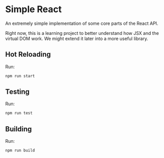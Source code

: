 # Simple React

An extremely simple implementation of some core parts of the React API.

Right now, this is a learning project to better understand how JSX and the virtual DOM work. We might extend it later into a more useful library.

## Hot Reloading

Run:

```sh
npm run start
```

## Testing

Run:

```sh
npm run test
```

## Building

Run:

```sh
npm run build
```
